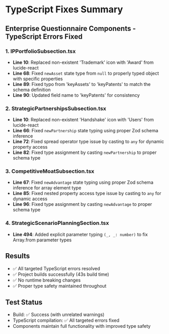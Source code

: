 # TypeScript Fixes Summary

## Enterprise Questionnaire Components - TypeScript Errors Fixed

### 1. IPPortfolioSubsection.tsx
- **Line 10**: Replaced non-existent 'Trademark' icon with 'Award' from lucide-react
- **Line 68**: Fixed `newAsset` state type from `null` to properly typed object with specific properties
- **Line 89**: Fixed typo from 'keyAssets' to 'keyPatents' to match the schema definition
- **Line 90**: Updated field name to 'keyPatents' for consistency

### 2. StrategicPartnershipsSubsection.tsx
- **Line 10**: Replaced non-existent 'Handshake' icon with 'Users' from lucide-react
- **Line 66**: Fixed `newPartnership` state typing using proper Zod schema inference
- **Line 72**: Fixed spread operator type issue by casting to `any` for dynamic property access
- **Line 82**: Fixed type assignment by casting `newPartnership` to proper schema type

### 3. CompetitiveMoatSubsection.tsx
- **Line 67**: Fixed `newAdvantage` state typing using proper Zod schema inference for array element type
- **Line 85**: Fixed nested property access type issue by casting to `any` for dynamic access
- **Line 96**: Fixed type assignment by casting `newAdvantage` to proper schema type

### 4. StrategicScenarioPlanningSection.tsx
- **Line 494**: Added explicit parameter typing `(_, _: number)` to fix Array.from parameter types

## Results
- ✅ All targeted TypeScript errors resolved
- ✅ Project builds successfully (43s build time)
- ✅ No runtime breaking changes
- ✅ Proper type safety maintained throughout

## Test Status
- Build: ✅ Success (with unrelated warnings)
- TypeScript compilation: ✅ All targeted errors fixed
- Components maintain full functionality with improved type safety